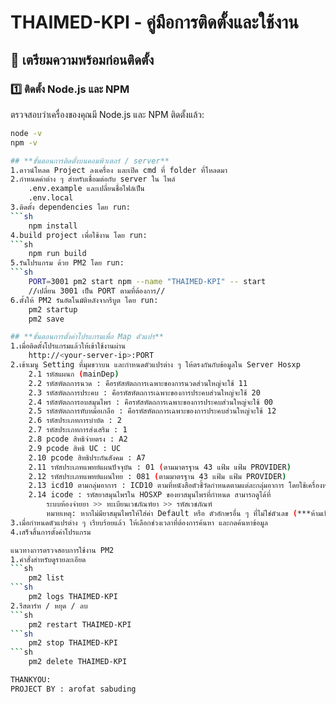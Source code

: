 # THAIMED-KPI - คู่มือการติดตั้งและใช้งาน

## 🔧 เตรียมความพร้อมก่อนติดตั้ง
### 1️⃣ ติดตั้ง **Node.js** และ **NPM**
ตรวจสอบว่าเครื่องของคุณมี Node.js และ NPM ติดตั้งแล้ว:
```sh
node -v
npm -v

## **ขั้นตอนการติดตั้งบนคอมพิวเตอร์ / server**
1.ดาวน์โหลด Project ลงเครื่อง และเปิด cmd ที่ folder ที่โหลดมา
2.กำหนดค่าต่าง ๆ สำหรับเชื่อมต่อกับ server ใน ไพล์ 
    .env.example และเปลี่ยนชื่อไฟล์เป็น 
    .env.local
3.ติดตั้ง dependencies โดย run:
```sh
    npm install
4.build project เพื่อใช้งาน โดย run:
```sh
    npm run build
5.รันโปรแกรม ด้วย PM2 โดย run:
```sh
    PORT=3001 pm2 start npm --name "THAIMED-KPI" -- start
    //เปลี่ยน 3001 เป็น PORT ตามที่ต้องการ//
6.ตั้งให้ PM2 รันอัตโนมัติหลังจากรีบูต โดย run: 
    pm2 startup
    pm2 save

## **ขั้นตอนการตั้งค่าโปรแกรมเพื่อ Map ตัวแปร**
1.เมื่อติดตั้งโปรแกรมแล้วให้เข้าใช้งานผ่าน
    http://<your-server-ip>:PORT
2.เข้าเมนู Setting ที่มุมขวาบน และกำหนดตัวแปรต่าง ๆ ให้ตรงกันกับข้อมูลใน Server Hosxp
    2.1 รหัสแผนก (mainDep)
    2.2 รหัสหัตถการนวด : คือรหัสหัตถการเฉพาะของการนวดส่วนใหญ่จะใช้ 11
    2.3 รหัสหัตถการประคบ : คือรหัสหัตถการเฉพาะของการประคบส่วนใหญ่จะใช้ 20
    2.4 รหัสหัตถการอบสมุนไพร : คือรหัสหัตถการเฉพาะของการประคบส่วนใหญ่จะใช้ 00
    2.5 รหัสหัตถการทับหม้อเกลือ : คือรหัสหัตถการเฉพาะของการประคบส่วนใหญ่จะใช้ 12
    2.6 รหัสประเภทการบำบัด : 2
    2.7 รหัสประเภทการส่งเสริม : 1
    2.8 pcode สิทธิจ่ายตรง : A2
    2.9 pcode สิทธิ UC : UC
    2.10 pcode สิทธิประกันสังคม : A7
    2.11 รหัสประเภทแพทย์แผนปัจจุบัน : 01 (ตามมาตรฐาน 43 แฟ้ม แฟ้ม PROVIDER)
    2.12 รหัสประเภทแพทย์แผนไทย : 081 (ตามมาตรฐาน 43 แฟ้ม แฟ้ม PROVIDER)
    2.13 icd10 ตามกลุ่มอาการ : ICD10 ตามที่หนังสือตัวชี้วัดกำหนดตามแต่ละกลุ่มอาการ โดยใช้เครื่องหมาย % ลงท้าย และคั่นด้วยเครื่องหมาย ,
    2.14 icode : รหัสยาสมุนไพรใน HOSXP ของยาสมุนไพรที่กำหนด สามารถดูได้ที่
        ระบบห้องจ่ายยา >> ทะเบียนเวชภัณฑ์ยา >> รหัสเวชภัณฑ์
        หมายเหตุ: หากไม่มียาสมุนไพรให้ใส่ค่า Default หรือ ตัวอักษรอื่น ๆ ที่ไม่ใช่ตัวเลข (***ห้ามเป็นค่าว่างเด็ดขาด)
3.เมื่อกำหนดตัวแปรต่าง ๆ เรียบร้อยแล้ว ให้เลือกช่วงเวลาที่ต้องการค้นหา และกดค้นหาข้อมูล
4.เสร็จสิ้นการตั้งค่าโปรแกรม

แนวทางการตรวจสอบการใช้งาน PM2
1.คำสั่งสำหรับดูรายละเอียด
```sh
    pm2 list
```sh
    pm2 logs THAIMED-KPI
2.รีสตาร์ท / หยุด / ลบ
```sh
    pm2 restart THAIMED-KPI
```sh
    pm2 stop THAIMED-KPI
```sh
    pm2 delete THAIMED-KPI

THANKYOU:
PROJECT BY : arofat sabuding

